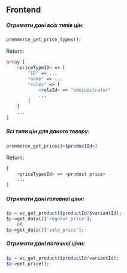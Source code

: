 ## Frontend

##### Отримати дані всіх типів цін:

```php
premmerce_get_price_types(); 
```
Return:
```php 
array [
    <priceTypeID> => [
        "ID" => ...
        "name" => ...
        "roles" => [
            <roleId> => "administrator"
            ...
        ]
    ]
    ...
]
```

##### Всі типи цін для даного товару:

```php
premmerce_get_prices(<$productId>)
```
Return:
```php
[
    <priceTypesId> => <product price>
    ...
]
```

##### Отримати дані головної ціни:
 
```php
$p = wc_get_product($productId/$variantId);
$p->get_data()['regular_price'];
    OR
$p->get_data()['sale_price'];
```
 
##### Отримати дані поточної ціни:

```php
$p = wc_get_product($productId/variantId);
$p->get_price();
```